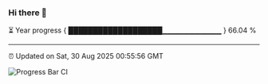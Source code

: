 ### Hi there 👋

⏳ Year progress { ███████████████████▁▁▁▁▁▁▁▁▁▁▁ } 66.04 %

---

⏰ Updated on Sat, 30 Aug 2025 00:55:56 GMT

![Progress Bar CI](https://github.com/code-lakshay/GitHub-Actions-Demo/workflows/Progress%20Bar%20CI/badge.svg)

